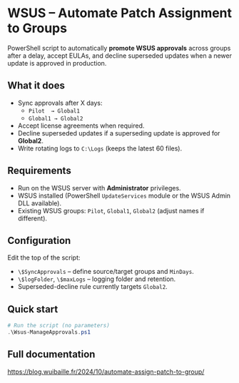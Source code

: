 # WSUS – Automate Patch Assignment to Groups

PowerShell script to automatically **promote WSUS approvals** across groups after a delay, accept EULAs, and decline superseded updates when a newer update is approved in production.

## What it does
- Sync approvals after X days:
  - `Pilot  → Global1`
  - `Global1 → Global2`
- Accept license agreements when required.
- Decline superseded updates if a superseding update is approved for **Global2**.
- Write rotating logs to `C:\Logs` (keeps the latest 60 files).

## Requirements
- Run on the WSUS server with **Administrator** privileges.
- WSUS installed (PowerShell `UpdateServices` module or the WSUS Admin DLL available).
- Existing WSUS groups: `Pilot`, `Global1`, `Global2` (adjust names if different).

## Configuration
Edit the top of the script:
- `\$SyncApprovals` – define source/target groups and `MinDays`.
- `\$logFolder`, `\$maxLogs` – logging folder and retention.
- Superseded-decline rule currently targets `Global2`.

## Quick start
```powershell
# Run the script (no parameters)
.\Wsus-ManageApprovals.ps1
```

## Full documentation
https://blog.wuibaille.fr/2024/10/automate-assign-patch-to-group/